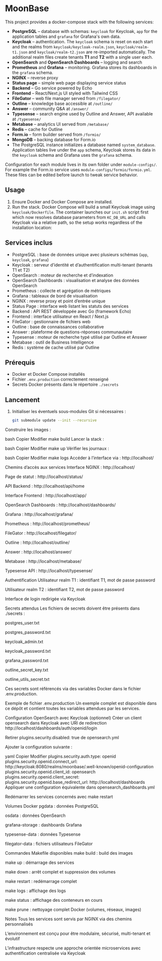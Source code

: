 # MoonBase

This project provides a docker-compose stack with the following services:

- **PostgreSQL** – database with schemas: `keycloak` for Keycloak, `app` for the
  application tables and `grafana` for Grafana's own data.
- **Keycloak** – authentication. The `keycloak` schema is reset on each start
  and the realms from `keycloak/keycloak-realm.json`, `keycloak/realm-t1.json`
  and `keycloak/realm-t2.json` are re-imported automatically. The additional
  realm files create tenants **T1** and **T2** with a single user each.
- **OpenSearch** and **OpenSearch Dashboards** – logging and search
- **Prometheus** and **Grafana** – monitoring. Grafana stores its dashboards in
  the `grafana` schema.
- **NGINX** – reverse proxy
- **Status page** – simple web page displaying service status
- **Backend** – Go service powered by Echo
- **Frontend** – React/Next.js UI styled with Tailwind CSS
- **FileGator** – web file manager served from `/filegator/`
- **Outline** – knowledge base accessible at `/outline/`
- **Answer** – community Q&A at `/answer/`
- **Typesense** – search engine used by Outline and Answer, API available at `/typesense/`
- **Metabase** – analytics UI served from `/metabase/`
- **Redis** – cache for Outline
- **Form.io** – form builder served from `/formio/`
- **MongoDB** – backing database for Form.io
- The PostgreSQL instance initializes a database named `system_database`.
  Application tables live under the `app` schema, Keycloak stores its data in
  the `keycloak` schema and Grafana uses the `grafana` schema.

Configuration for each module lives in its own folder under `module-configs/`.
For example the Form.io service uses `module-configs/formio/formio.yml`.
These files can be edited before launch to tweak service behavior.

## Usage

1. Ensure Docker and Docker Compose are installed.
2. Run the stack. Docker Compose will build a small Keycloak image using
   `keycloak/Dockerfile`. The container launches our `init.sh` script first
   which now resolves database parameters from `KC_DB_URL` and calls Keycloak
   via a relative path, so the setup works regardless of the installation
   location:
## Services inclus

- PostgreSQL : base de données unique avec plusieurs schémas (`app`, `keycloak`, `grafana`)
- Keycloak : serveur d’identité et d’authentification multi-tenant (tenants T1 et T2)
- OpenSearch : moteur de recherche et d’indexation
- OpenSearch Dashboards : visualisation et analyse des données OpenSearch
- Prometheus : collecte et agrégation de métriques
- Grafana : tableaux de bord de visualisation
- NGINX : reverse proxy et point d’entrée unique
- Status Page : interface web listant les statuts des services
- Backend : API REST développée avec Go (framework Echo)
- Frontend : interface utilisateur en React / Next.js
- FileGator : gestionnaire de fichiers web
- Outline : base de connaissances collaborative
- Answer : plateforme de questions-réponses communautaire
- Typesense : moteur de recherche typé utilisé par Outline et Answer
- Metabase : outil de Business Intelligence
- Redis : système de cache utilisé par Outline

## Prérequis

- Docker et Docker Compose installés
- Fichier `.env.production` correctement renseigné
- Secrets Docker présents dans le répertoire `./secrets`

## Lancement

1. Initialiser les éventuels sous-modules Git si nécessaires :
   ```bash
   git submodule update --init --recursive

Construire les images :

bash
Copier
Modifier
make build
Lancer la stack :

bash
Copier
Modifier
make up
Vérifier les journaux :

bash
Copier
Modifier
make logs
Accéder à l’interface via : http://localhost/

Chemins d’accès aux services
Interface NGINX : http://localhost/

Page de statut : http://localhost/status/

API Backend : http://localhost/api/home

Interface Frontend : http://localhost/app/

OpenSearch Dashboards : http://localhost/dashboards/

Grafana : http://localhost/grafana/

Prometheus : http://localhost/prometheus/

FileGator : http://localhost/filegator/

Outline : http://localhost/outline/

Answer : http://localhost/answer/

Metabase : http://localhost/metabase/

Typesense API : http://localhost/typesense/

Authentification
Utilisateur realm T1 : identifiant T1, mot de passe password

Utilisateur realm T2 : identifiant T2, mot de passe password

Interface de login redirigée via Keycloak

Secrets attendus
Les fichiers de secrets doivent être présents dans ./secrets :

postgres_user.txt

postgres_password.txt

keycloak_admin.txt

keycloak_password.txt

grafana_password.txt

outline_secret_key.txt

outline_utils_secret.txt

Ces secrets sont référencés via des variables Docker dans le fichier .env.production.

Exemple de fichier .env.production
Un exemple complet est disponible dans ce dépôt et contient toutes les variables attendues par les services.

Configuration OpenSearch avec Keycloak (optionnel)
Créer un client opensearch dans Keycloak avec URI de redirection http://localhost/dashboards/auth/openid/login

Retirer plugins.security.disabled: true de opensearch.yml

Ajouter la configuration suivante :

yaml
Copier
Modifier
plugins.security.auth.type: openid
plugins.security.openid.connect_url: http://keycloak:8080/realms/moonbase/.well-known/openid-configuration
plugins.security.openid.client_id: opensearch
plugins.security.openid.client_secret: <secret>
plugins.security.openid.base_redirect_url: http://localhost/dashboards
Appliquer une configuration équivalente dans opensearch_dashboards.yml

Redémarrer les services concernés avec make restart

Volumes Docker
pgdata : données PostgreSQL

osdata : données OpenSearch

grafana-storage : dashboards Grafana

typesense-data : données Typesense

filegator-data : fichiers utilisateurs FileGator

Commandes Makefile disponibles
make build : build des images

make up : démarrage des services

make down : arrêt complet et suppression des volumes

make restart : redémarrage complet

make logs : affichage des logs

make status : affichage des conteneurs en cours

make prune : nettoyage complet Docker (volumes, réseaux, images)

Notes
Tous les services sont servis par NGINX via des chemins personnalisés

L’environnement est conçu pour être modulaire, sécurisé, multi-tenant et évolutif

L’infrastructure respecte une approche orientée microservices avec authentification centralisée via Keycloak
